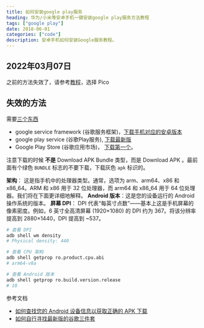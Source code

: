 ```yaml
---
title: 如何安装google play服务
heading: 华为/小米等安卓手机一键安装google play服务方法教程
tags: ["google play"]
date: 2018-06-01
categories: ["code"]
description: 安卓手机如何安装Google服务教程。
---
```


## 2022年03月07日
之前的方法失效了，请参考[教程](https://www.makeuseof.com/tag/install-gapps-android/)，选择 Pico 


## 失效的方法
需要[三个东西](https://github.com/hideuvpn/android-google-play-store)
- google service framework (谷歌服务框架)，[下载手机对应的安卓版本](https://www.apkmirror.com/apk/google-inc/google-services-framework/)
- google play service (谷歌Play服务), [下载最新版](https://www.apkmirror.com/apk/google-inc/google-play-services/)
- Google Play Store (谷歌应用市场)， [下载第一个]()。

注意下载的时候 **不是**  Download APK Bundle 类型，而是 Download APK 。最前面有个绿色 `BUNDLE` 标志的不要下载，下载灰色 `apk` 标识的。


**架构**： 这是指手机中的处理器类型。通常，选项为 arm、arm64、x86 和 x86_64。ARM 和 x86 用于 32 位处理器，而 arm64 和 x86_64 用于 64 位处理器。我们将在下面更详细地解释。
**Android 版本**：这是您的设备运行的 Android 操作系统的版本。
**屏幕 DPI**： DPI 代表“每英寸点数”——基本上这是手机屏幕的像素密度。例如，6 英寸全高清屏幕 (1920×1080) 的 DPI 约为 367。将该分辨率提高到 2880×1440，DPI 提高到 ~537。

```bash
# 查看 DPI
adb shell wm density
# Physical density: 440

# 查看 CPU 架构
adb shell getprop ro.product.cpu.abi
# arm64-v8a

# 查看 Android 版本
adb shell getprop ro.build.version.release
# 10
```


参考文档
- [如何查找您的 Android 设备信息以获取正确的 APK 下载](https://www.howtogeek.com/339665/how-to-find-your-android-devices-info-for-correct-apk-downloads/)
- [如何自行寻找最新版的谷歌三件套](https://www.yuncun.xyz/archives/googleservices.html)




